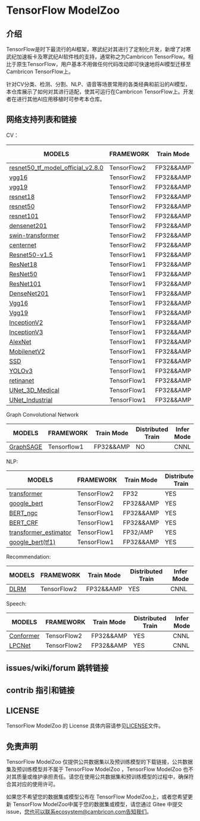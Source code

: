 # TensorFlow ModelZoo 

## 介绍

TensorFlow是时下最流行的AI框架，寒武纪对其进行了定制化开发，新增了对寒武纪加速板卡及寒武纪AI软件栈的支持，通常称之为Cambricon TensorFlow。相比于原生TensorFlow，用户基本不用做任何代码改动即可快速地将AI模型迁移至Cambricon TensorFlow上。

针对CV分类、检测、分割、NLP、语音等场景常用的各类经典和前沿的AI模型，本仓库展示了如何对其进行适配，使其可运行在Cambricon TensorFlow上。开发者在进行其他AI应用移植时可参考本仓库。


## 网络支持列表和链接

CV：

| MODELS | FRAMEWORK | Train Mode |Distributed Train| Infer  Mode
| ------------- | ------------- | ------------- | ------------- | ------------- | 
| [resnet50_tf_model_official_v2.8.0](tensorflow2/built-in/Classification/resnet50_tf_model_official_v2.8.0) | TensorFlow2|FP32&&AMP|YES| TFMM/CNNL |
| [vgg16](tensorflow2/built-in/Classification/common_networks) | TensorFlow2|FP32&&AMP |YES| TFMM/CNNL | 
| [vgg19](tensorflow2/built-in/Classification/common_networks) | TensorFlow2|FP32&&AMP | YES|TFMM/CNNL| 
| [resnet18](tensorflow2/built-in/Classification/common_networks) | TensorFlow2|FP32&&AMP | YES|TFMM/CNNL | 
| [resnet50](tensorflow2/built-in/Classification/common_networks) | TensorFlow2|FP32&&AMP | YES|TFMM/CNNL | 
| [resnet101](tensorflow2/built-in/Classification/common_networks) | TensorFlow2|FP32&&AMP | YES|TFMM/CNNL | 
| [densenet201](tensorflow2/built-in/Classification/common_networks) | TensorFlow2|FP32&&AMP | YES|TFMM/CNNL | 
| [swin-transformer](tensorflow2/built-in/Classification/swin-transformer/) | TensorFlow2|FP32&&AMP |YES| CNNL | 
| [centernet](tensorflow2/built-in/Detection/centernet) | TensorFlow2|FP32&&AMP | YES|TFMM/CNNL| 
| [Resnet50-v1.5](tensorflow/built-in/Classification/Resnet50-v1.5) | TensorFlow1|FP32&&AMP|YES|CNNL | 
| [ResNet18](tensorflow/built-in/Classification/common_networks) | TensorFlow1|FP32&&AMP | YES|CNNL | 
| [ResNet50](tensorflow/built-in/Classification/common_networks) | TensorFlow1|FP32&&AMP | YES|CNNL | 
| [ResNet101](tensorflow/built-in/Classification/common_networks) | TensorFlow1|FP32&&AMP | YES|CNNL | 
| [DenseNet201](tensorflow/built-in/Classification/common_networks) | TensorFlow1|FP32&&AMP | YES|CNNL | 
| [Vgg16](tensorflow/built-in/Classification/common_networks) | TensorFlow1|FP32&&AMP |YES| CNNL | 
| [Vgg19](tensorflow/built-in/Classification/common_networks) | TensorFlow1|FP32&&AMP |YES| CNNL | 
| [InceptionV2](tensorflow/built-in/Classification/common_networks) | TensorFlow1|FP32&&AMP |YES| CNNL | 
| [InceptionV3](tensorflow/built-in/Classification/common_networks) | TensorFlow1|FP32&&AMP |YES| CNNL | 
| [AlexNet](tensorflow/built-in/Classification/common_networks) | TensorFlow1|FP32&&AMP |YES| CNNL | 
| [MobilenetV2](tensorflow/built-in/Classification/common_networks) | TensorFlow1|FP32&&AMP |YES| CNNL | 
| [SSD](tensorflow/built-in/Detection/SSD) | TensorFlow1|FP32&&AMP |YES| CNNL | 
| [YOLOv3](tensorflow/built-in/Detection/YOLOv3) | TensorFlow1|FP32&&AMP |YES| CNNL | 
| [retinanet](tensorflow/built-in/Detection/retinanet) | TensorFlow1|FP32&&AMP |YES| CNNL | 
| [UNet_3D_Medical](tensorflow/built-in/Segmentation/UNet_3D_Medical) | TensorFlow1|FP32&&AMP |YES| CNNL | 
| [UNet_Industrial](tensorflow/built-in/Segmentation/UNet_Industrial) | TensorFlow1|FP32&&AMP |YES| CNNL | 

Graph Convolutional Network

| MODELS                                         | FRAMEWORK   | Train Mode | Distributed Train | Infer  Mode |
|------------------------------------------------|-------------|------------|-------------------|-------------| 
| [GraphSAGE](tensorflow/built-in/GCN/GraphSAGE) | Tensorflow1 | FP32&&AMP  | NO                | CNNL        |

NLP:

| MODELS | FRAMEWORK | Train Mode |Distributed Train| Infer  Mode
| ------------- | ------------- | ------------- | ------------- | ------------- | 
| [transformer](tensorflow2/built-in/NaturalLanguageProcessing/transformer) | TensorFlow2|FP32 | YES | TFMM/CNNL |
| [google_bert](tensorflow2/built-in/NaturalLanguageProcessing/google_bert) | TensorFlow2|FP32&&AMP | YES | TFMM/CNNL | 
| [BERT_ngc](tensorflow/built-in/NaturalLanguageProcessing/BERT_ngc) | TensorFlow1|FP32&&AMP | YES | CNNL |
| [BERT_CRF](tensorflow/built-in/NaturalLanguageProcessing/bert/bert_crf) | TensorFlow1|FP32&&AMP | YES | CNNL |
| [transformer_estimator](tensorflow/built-in/NaturalLanguageProcessing/Transformer/transformer_estimator/) | TensorFlow1|FP32/AMP | YES | CNNL |
| [google_bert(tf1)](tensorflow/built-in/NaturalLanguageProcessing/google_bert) | TensorFlow1|FP32&&AMP | YES | CNNL | 

Recommendation:

| MODELS | FRAMEWORK | Train Mode |Distributed Train| Infer  Mode
| ------------- | ------------- | ------------- | ------------- | ------------- | 
| [DLRM](tensorflow2/built-in/Recommendation/DLRM) | TensorFlow2|FP32&&AMP | YES | CNNL|

Speech:

| MODELS | FRAMEWORK | Train Mode |Distributed Train| Infer  Mode
| ------------- | ------------- | ------------- | ------------- | ------------- | 
| [Conformer](tensorflow2/built-in/ASR/Conformer) | TensorFlow2|FP32&&AMP|YES| CNNL |
| [LPCNet](tensorflow2/built-in/TTS/LPCNet) | TensorFlow2|FP32&&AMP|YES| CNNL |




## issues/wiki/forum 跳转链接

## contrib 指引和链接

## LICENSE

TensorFlow ModelZoo  的 License 具体内容请参见[LICENSE](LICENSE)文件。

## 免责声明

TensorFlow ModelZoo 仅提供公共数据集以及预训练模型的下载链接，公共数据集及预训练模型并不属于 TensorFlow ModelZoo ，TensorFlow ModelZoo  也不对其质量或维护承担责任。请您在使用公共数据集和预训练模型的过程中，确保符合其对应的使用许可。

如果您不希望您的数据集或模型公布在 TensorFlow ModelZoo上，或者您希望更新 TensorFlow ModelZoo中属于您的数据集或模型，请您通过 Gitee 中提交 issue，您也可以联系ecosystem@cambricon.com告知我们。


